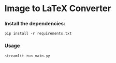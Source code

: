 # Image to LaTeX Converter

### Install the dependencies:
```
pip install -r requirements.txt
```

### Usage
```
streamlit run main.py
```
